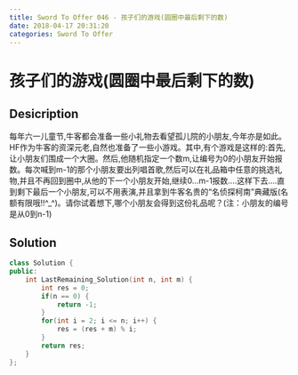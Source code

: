 ```yaml
---
title: Sword To Offer 046 - 孩子们的游戏(圆圈中最后剩下的数)
date: 2018-04-17 20:31:20
categories: Sword To Offer
---
```

# 孩子们的游戏(圆圈中最后剩下的数)

<!--more-->

## Desicription

每年六一儿童节,牛客都会准备一些小礼物去看望孤儿院的小朋友,今年亦是如此。HF作为牛客的资深元老,自然也准备了一些小游戏。其中,有个游戏是这样的:首先,让小朋友们围成一个大圈。然后,他随机指定一个数m,让编号为0的小朋友开始报数。每次喊到m-1的那个小朋友要出列唱首歌,然后可以在礼品箱中任意的挑选礼物,并且不再回到圈中,从他的下一个小朋友开始,继续0...m-1报数....这样下去....直到剩下最后一个小朋友,可以不用表演,并且拿到牛客名贵的“名侦探柯南”典藏版(名额有限哦!!^_^)。请你试着想下,哪个小朋友会得到这份礼品呢？(注：小朋友的编号是从0到n-1)

## Solution

```cpp
class Solution {
public:
    int LastRemaining_Solution(int n, int m) {
        int res = 0;
        if(n == 0) {
            return -1;
        }
        for(int i = 2; i <= n; i++) {
            res = (res + m) % i;
        }
        return res;
    }
};
```